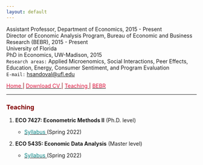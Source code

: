 ```yaml
---
layout: default
---
```


Assistant Professor, Department of Economics, 2015 - Present  
Director of Economic Analysis Program, Bureau of Economic and Business Research (BEBR), 2015 - Present  
University of Florida  
PhD in Economics, UW-Madison, 2015  
`Research areas:` Applied Microenomics, Social Interactions, Peer Effects, Education, Energy, Consumer Sentiment, and Program Evaluation  
`E-mail:` [hsandoval@ufl.edu](mailto:hsandoval@ufl.edu) 


[<span style="color: Crimson"> Home </span>](index.html) <span style="color: maroon"> &#124; </span> <a href="https://hhsandoval.github.io/CVHHSG.pdf" target="_blank"> <span style="color: Crimson"> Download CV </span> </a> <span style="color: maroon"> &#124; </span> [<span style="color: Crimson"> Teaching </span>](teaching.html) <span style="color: maroon"> &#124; </span> [<span style="color: Crimson"> BEBR </span>](bebr.html)

* * *

### <span style="color: maroon"> Teaching </span>

1. **ECO 7427: Econometric Methods II** (Ph.D. level)
    * <a href="https://hhsandoval.github.io/E7427S2022.pdf" target="_blank"> <span style="color: teal"> Syllabus </span> </a> (Spring 2022)

2. **ECO 5435: Economic Data Analysis** (Master level)
    * <a href="https://hhsandoval.github.io/E5435S2022.pdf" target="_blank"> <span style="color: teal"> Syllabus </span> </a> (Spring 2022)


